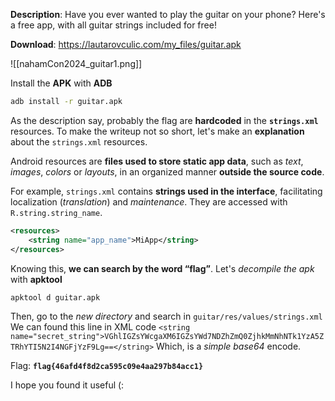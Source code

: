 **Description**: Have you ever wanted to play the guitar on your phone? Here's a free app, with all guitar strings included for free!

**Download**: https://lautarovculic.com/my_files/guitar.apk

![[nahamCon2024_guitar1.png]]

Install the **APK** with **ADB**
```bash
adb install -r guitar.apk
```

As the description say, probably the flag are **hardcoded** in the **`strings.xml`** resources.
To make the writeup not so short, let's make an **explanation** about the `strings.xml` resources.

Android resources are **files used to store static app data**, such as *text*, *images*, *colors* or *layouts*, in an organized manner **outside the source code**.

For example, `strings.xml` contains **strings used in the interface**, facilitating localization (*translation*) and *maintenance*. They are accessed with `R.string.string_name`.

```XML
<resources>
    <string name="app_name">MiApp</string>
</resources>
```

Knowing this, **we can search by the word “flag”**.
Let's *decompile the apk* with **apktool**
```bash
apktool d guitar.apk
```

Then, go to the *new directory* and search in `guitar/res/values/strings.xml`
We can found this line in XML code
`<string name="secret_string">VGhlIGZsYWcgaXM6IGZsYWd7NDZhZmQ0ZjhkMmNhNTk1YzA5ZTRhYTI5N2I4NGFjYzF9Lg==</string>`
Which, is a *simple base64* encode.

Flag: **`flag{46afd4f8d2ca595c09e4aa297b84acc1}`**

I hope you found it useful (: